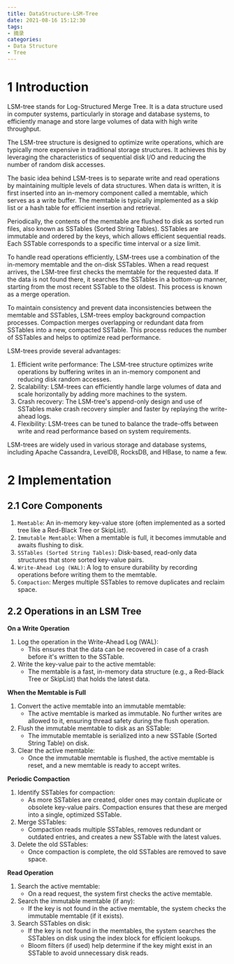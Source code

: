 ```yaml
---
title: DataStructure-LSM-Tree
date: 2021-08-16 15:12:30
tags: 
- 摘录
categories: 
- Data Structure
- Tree
---
```


<!--more-->

# 1 Introduction

LSM-tree stands for Log-Structured Merge Tree. It is a data structure used in computer systems, particularly in storage and database systems, to efficiently manage and store large volumes of data with high write throughput.

The LSM-tree structure is designed to optimize write operations, which are typically more expensive in traditional storage structures. It achieves this by leveraging the characteristics of sequential disk I/O and reducing the number of random disk accesses.

The basic idea behind LSM-trees is to separate write and read operations by maintaining multiple levels of data structures. When data is written, it is first inserted into an in-memory component called a memtable, which serves as a write buffer. The memtable is typically implemented as a skip list or a hash table for efficient insertion and retrieval.

Periodically, the contents of the memtable are flushed to disk as sorted run files, also known as SSTables (Sorted String Tables). SSTables are immutable and ordered by the keys, which allows efficient sequential reads. Each SSTable corresponds to a specific time interval or a size limit.

To handle read operations efficiently, LSM-trees use a combination of the in-memory memtable and the on-disk SSTables. When a read request arrives, the LSM-tree first checks the memtable for the requested data. If the data is not found there, it searches the SSTables in a bottom-up manner, starting from the most recent SSTable to the oldest. This process is known as a merge operation.

To maintain consistency and prevent data inconsistencies between the memtable and SSTables, LSM-trees employ background compaction processes. Compaction merges overlapping or redundant data from SSTables into a new, compacted SSTable. This process reduces the number of SSTables and helps to optimize read performance.

LSM-trees provide several advantages:

1. Efficient write performance: The LSM-tree structure optimizes write operations by buffering writes in an in-memory component and reducing disk random accesses.
1. Scalability: LSM-trees can efficiently handle large volumes of data and scale horizontally by adding more machines to the system.
1. Crash recovery: The LSM-tree's append-only design and use of SSTables make crash recovery simpler and faster by replaying the write-ahead logs.
1. Flexibility: LSM-trees can be tuned to balance the trade-offs between write and read performance based on system requirements.

LSM-trees are widely used in various storage and database systems, including Apache Cassandra, LevelDB, RocksDB, and HBase, to name a few.

# 2 Implementation

## 2.1 Core Components

1. `Memtable`: An in-memory key-value store (often implemented as a sorted tree like a Red-Black Tree or SkipList).
1. `Immutable Memtable`: When a memtable is full, it becomes immutable and awaits flushing to disk.
1. `SSTables (Sorted String Tables)`: Disk-based, read-only data structures that store sorted key-value pairs.
1. `Write-Ahead Log (WAL)`: A log to ensure durability by recording operations before writing them to the memtable.
1. `Compaction`: Merges multiple SSTables to remove duplicates and reclaim space.

## 2.2 Operations in an LSM Tree

**On a Write Operation**

1. Log the operation in the Write-Ahead Log (WAL):
    * This ensures that the data can be recovered in case of a crash before it's written to the SSTable.
1. Write the key-value pair to the active memtable:
    * The memtable is a fast, in-memory data structure (e.g., a Red-Black Tree or SkipList) that holds the latest data.

**When the Memtable is Full**

1. Convert the active memtable into an immutable memtable:
    * The active memtable is marked as immutable. No further writes are allowed to it, ensuring thread safety during the flush operation.
1. Flush the immutable memtable to disk as an SSTable:
    * The immutable memtable is serialized into a new SSTable (Sorted String Table) on disk.
1. Clear the active memtable:
    * Once the immutable memtable is flushed, the active memtable is reset, and a new memtable is ready to accept writes.

**Periodic Compaction**

1. Identify SSTables for compaction:
    * As more SSTables are created, older ones may contain duplicate or obsolete key-value pairs. Compaction ensures that these are merged into a single, optimized SSTable.
1. Merge SSTables:
    * Compaction reads multiple SSTables, removes redundant or outdated entries, and creates a new SSTable with the latest values.
1. Delete the old SSTables:
    * Once compaction is complete, the old SSTables are removed to save space.

**Read Operation**

1. Search the active memtable:
    * On a read request, the system first checks the active memtable.
1. Search the immutable memtable (if any):
    * If the key is not found in the active memtable, the system checks the immutable memtable (if it exists).
1. Search SSTables on disk:
    * If the key is not found in the memtables, the system searches the SSTables on disk using the index block for efficient lookups.
    * Bloom filters (if used) help determine if the key might exist in an SSTable to avoid unnecessary disk reads.